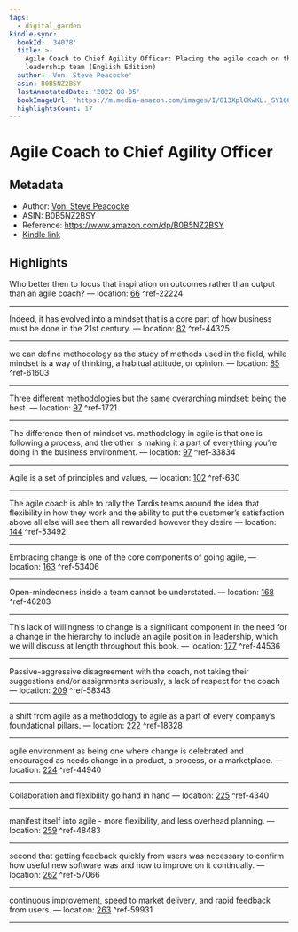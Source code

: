 ```yaml
---
tags:
  - digital_garden
kindle-sync:
  bookId: '34078'
  title: >-
    Agile Coach to Chief Agility Officer: Placing the agile coach on the
    leadership team (English Edition)
  author: 'Von: Steve Peacocke'
  asin: B0B5NZ2BSY
  lastAnnotatedDate: '2022-08-05'
  bookImageUrl: 'https://m.media-amazon.com/images/I/813XplGKwKL._SY160.jpg'
  highlightsCount: 17
---
```

# Agile Coach to Chief Agility Officer
## Metadata
* Author: [Von: Steve Peacocke](https://www.amazon.com/-/de/Steve-Peacocke/e/B0B8QN9NQL/ref=dp_byline_cont_ebooks_1)
* ASIN: B0B5NZ2BSY
* Reference: https://www.amazon.com/dp/B0B5NZ2BSY
* [Kindle link](kindle://book?action=open&asin=B0B5NZ2BSY)

## Highlights
Who better then to focus that inspiration on outcomes rather than output than an agile coach? — location: [66](kindle://book?action=open&asin=B0B5NZ2BSY&location=66) ^ref-22224

---
Indeed, it has evolved into a mindset that is a core part of how business must be done in the 21st century. — location: [82](kindle://book?action=open&asin=B0B5NZ2BSY&location=82) ^ref-44325

---
we can define methodology as the study of methods used in the field, while mindset is a way of thinking, a habitual attitude, or opinion. — location: [85](kindle://book?action=open&asin=B0B5NZ2BSY&location=85) ^ref-61603

---
Three different methodologies but the same overarching mindset: being the best. — location: [97](kindle://book?action=open&asin=B0B5NZ2BSY&location=97) ^ref-1721

---
The difference then of mindset vs. methodology in agile is that one is following a process, and the other is making it a part of everything you’re doing in the business environment. — location: [97](kindle://book?action=open&asin=B0B5NZ2BSY&location=97) ^ref-33834

---
Agile is a set of principles and values, — location: [102](kindle://book?action=open&asin=B0B5NZ2BSY&location=102) ^ref-630

---
The agile coach is able to rally the Tardis teams around the idea that flexibility in how they work and the ability to put the customer’s satisfaction above all else will see them all rewarded however they desire — location: [144](kindle://book?action=open&asin=B0B5NZ2BSY&location=144) ^ref-53492

---
Embracing change is one of the core components of going agile, — location: [163](kindle://book?action=open&asin=B0B5NZ2BSY&location=163) ^ref-53406

---
Open-mindedness inside a team cannot be understated. — location: [168](kindle://book?action=open&asin=B0B5NZ2BSY&location=168) ^ref-46203

---
This lack of willingness to change is a significant component in the need for a change in the hierarchy to include an agile position in leadership, which we will discuss at length throughout this book. — location: [177](kindle://book?action=open&asin=B0B5NZ2BSY&location=177) ^ref-44536

---
Passive-aggressive disagreement with the coach, not taking their suggestions and/or assignments seriously, a lack of respect for the coach — location: [209](kindle://book?action=open&asin=B0B5NZ2BSY&location=209) ^ref-58343

---
a shift from agile as a methodology to agile as a part of every company’s foundational pillars. — location: [222](kindle://book?action=open&asin=B0B5NZ2BSY&location=222) ^ref-18328

---
agile environment as being one where change is celebrated and encouraged as needs change in a product, a process, or a marketplace. — location: [224](kindle://book?action=open&asin=B0B5NZ2BSY&location=224) ^ref-44940

---
Collaboration and flexibility go hand in hand — location: [225](kindle://book?action=open&asin=B0B5NZ2BSY&location=225) ^ref-4340

---
manifest itself into agile - more flexibility, and less overhead planning. — location: [259](kindle://book?action=open&asin=B0B5NZ2BSY&location=259) ^ref-48483

---
second that getting feedback quickly from users was necessary to confirm how useful new software was and how to improve on it continually. — location: [262](kindle://book?action=open&asin=B0B5NZ2BSY&location=262) ^ref-57066

---
continuous improvement, speed to market delivery, and rapid feedback from users. — location: [263](kindle://book?action=open&asin=B0B5NZ2BSY&location=263) ^ref-59931

---
